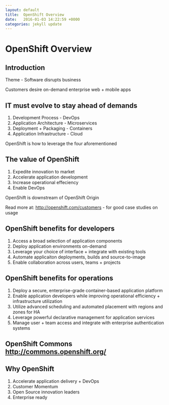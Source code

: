 ```yaml
---
layout: default
title:  OpenShift Overview
date:   2016-01-03 14:22:59 +0000
categories: jekyll update
---
```


# OpenShift Overview

## Introduction

Theme - Software disrupts business

Customers desire on-demand enterprise web + mobile apps

## IT must evolve to stay ahead of demands

1. Development Process - DevOps
2. Application Architecture - Microservices
3. Deployment + Packaging - Containers
4. Application Infrastructure - Cloud

OpenShift is how to leverage the four aforementioned

## The value of OpenShift

1. Expedite innovation to market
2. Accelerate application development
3. Increase operational effeciency
4. Enable DevOps

OpenShift is downstream of OpenShift Origin

Read more at: http://openshift.com/customers - for good case studies on usage

## OpenShift benefits for developers

1. Access a broad selection of application components
2. Deploy application environments on-demand
3. Leverage your choice of interface + integrate with existing tools
4. Automate applicaiton deployments, builds and source-to-image
5. Enable collaboration across users, teams + projects

## OpenShift benefits for operations

1. Deploy a secure, enterprise-grade container-based application platform
2. Enable application developers while improving operational efficiency + infrastructure utilization
3. Utilize advanced scheduling and automated placement with regions and zones for HA
4. Leverage powerful declarative management for application services
5. Manage user + team access and integrate with enterprise authentication systems

## OpenShift Commons http://commons.openshift.org/

## Why OpenShift

1. Accelerate application delivery + DevOps
2. Customer Momentum
3. Open Source innovation leaders
4. Enterprise ready
